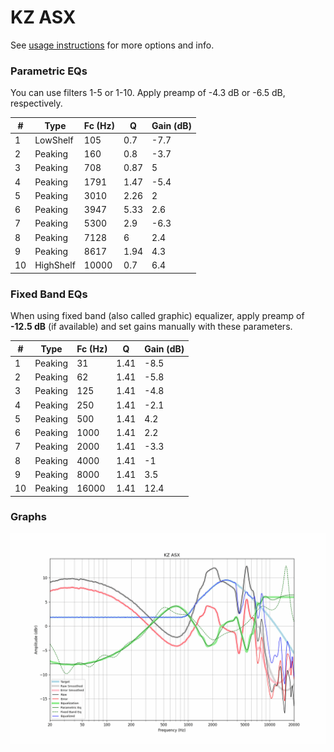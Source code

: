 # KZ ASX
See [usage instructions](https://github.com/jaakkopasanen/AutoEq#usage) for more options and info.

### Parametric EQs
You can use filters 1-5 or 1-10. Apply preamp of -4.3 dB or -6.5 dB, respectively.

|   # | Type      |   Fc (Hz) |    Q |   Gain (dB) |
|-----|-----------|-----------|------|-------------|
|   1 | LowShelf  |       105 | 0.7  |        -7.7 |
|   2 | Peaking   |       160 | 0.8  |        -3.7 |
|   3 | Peaking   |       708 | 0.87 |         5   |
|   4 | Peaking   |      1791 | 1.47 |        -5.4 |
|   5 | Peaking   |      3010 | 2.26 |         2   |
|   6 | Peaking   |      3947 | 5.33 |         2.6 |
|   7 | Peaking   |      5300 | 2.9  |        -6.3 |
|   8 | Peaking   |      7128 | 6    |         2.4 |
|   9 | Peaking   |      8617 | 1.94 |         4.3 |
|  10 | HighShelf |     10000 | 0.7  |         6.4 |

### Fixed Band EQs
When using fixed band (also called graphic) equalizer, apply preamp of **-12.5 dB** (if available) and set gains manually with these parameters.

|   # | Type    |   Fc (Hz) |    Q |   Gain (dB) |
|-----|---------|-----------|------|-------------|
|   1 | Peaking |        31 | 1.41 |        -8.5 |
|   2 | Peaking |        62 | 1.41 |        -5.8 |
|   3 | Peaking |       125 | 1.41 |        -4.8 |
|   4 | Peaking |       250 | 1.41 |        -2.1 |
|   5 | Peaking |       500 | 1.41 |         4.2 |
|   6 | Peaking |      1000 | 1.41 |         2.2 |
|   7 | Peaking |      2000 | 1.41 |        -3.3 |
|   8 | Peaking |      4000 | 1.41 |        -1   |
|   9 | Peaking |      8000 | 1.41 |         3.5 |
|  10 | Peaking |     16000 | 1.41 |        12.4 |

### Graphs
![](./KZ%20ASX.png)
